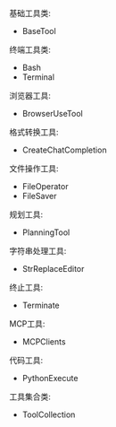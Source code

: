 基础工具类:
- BaseTool

终端工具类:
- Bash
- Terminal

浏览器工具:
- BrowserUseTool

格式转换工具:
- CreateChatCompletion

文件操作工具:
- FileOperator
- FileSaver

规划工具:
- PlanningTool

字符串处理工具:
- StrReplaceEditor

终止工具:
- Terminate

MCP工具:
- MCPClients

代码工具:
- PythonExecute

工具集合类:
- ToolCollection
